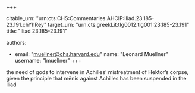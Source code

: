 +++


citable_urn: "urn:cts:CHS:Commentaries.AHCIP:Iliad.23.185-23.191.chYhRey"
target_urn: "urn:cts:greekLit:tlg0012.tlg001:23.185-23.191"
title: "Iliad 23.185-23.191"

authors:
- email: "muellner@chs.harvard.edu"
  name: "Leonard Muellner"
  username: "lmuellner"
+++

<p>the need of gods to intervene in Achilles’ mistreatment of Hektor’s corpse, given the principle that mēnis against Achilles has been suspended in the Iliad</p>